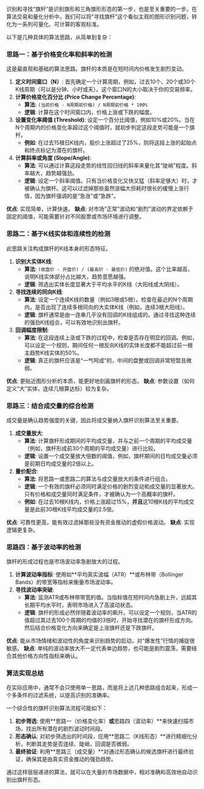 识别和寻找“旗杆”是识别旗形和三角旗形形态的第一步，也是至关重要的一步。在算法交易和量化分析中，我们可以将“寻找旗杆”这个看似主观的图形识别问题，转化为一系列可量化、可计算的客观标准。

以下是几种具体的算法思路，从简单到复杂：

### 思路一：基于价格变化率和斜率的检测

这是最直观和基础的算法思路。旗杆的本质是在短时间内价格发生剧烈变动。

1.  **定义时间窗口（N）**: 首先确定一个计算周期，例如，过去10个、20个或30个K线周期（可以是分钟、小时或天）。这个窗口N的大小取决于你的交易频率。
2.  **计算价格变化百分比 (Price Change Percentage)**:
    *   **算法**: `(当前价格 - N周期前价格) / N周期前价格 * 100%`
    *   **逻辑**: 计算在这个时间窗口内，价格上涨或下跌的幅度。
3.  **设置变化率阈值 (Threshold)**: 设定一个百分比阈值，例如10%或20%。当在N个周期内的价格变化率超过这个阈值时，就初步判定这段走势可能是一个旗杆。
    *   **例如**: 在过去15根日K线内，股价上涨超过了25%，则将这段上涨的起始点和终点标记为潜在的旗杆。
4.  **计算斜率或角度 (Slope/Angle)**:
    *   **算法**: 可以通过计算这段走势的线性回归线的斜率来量化其“陡峭”程度。斜率越大，趋势越强劲。
    *   **逻辑**: 设定一个斜率阈值。只有当价格变化又快又猛（斜率足够大）时，才被确认为旗杆。这可以过滤掉那些虽然涨幅大但耗时很长的缓慢上涨行情，因为旗杆强调的是“急涨”或“急跌”。

**优点**: 实现简单，计算快速。
**缺点**: 对市场“正常”波动和“剧烈”波动的界定依赖于固定的阈值，可能需要针对不同股票或市场环境进行调整。

### 思路二：基于K线实体和连续性的检测

此思路关注构成旗杆的K线本身的形态特征。

1.  **识别大实体K线**:
    *   **算法**: `(收盘价 - 开盘价) / (最高价 - 最低价)` 的绝对值。这个比率越高，说明K线实体部分占比越大，趋势意愿越强。
    *   **逻辑**: 筛选出实体长度显著大于平均水平的K线（大阳线或大阴线）。
2.  **寻找连续的同向K线**:
    *   **算法**: 设定一个连续K线的数量（例如3根或5根）。检查在最近的N个周期内，是否出现了连续多根同向的大实体K线（例如，连续3根大阳线）。
    *   **逻辑**: 旗杆通常是由一连串几乎没有回调的K线组成的。通过寻找这种连续的强劲K线组合，可以有效地识别出旗杆。
3.  **回调幅度限制**:
    *   **算法**: 在这段连续上涨或下跌的过程中，检查是否存在明显的回调。例如，可以设定一个规则，期间任何一根反向K线的实体长度都不能超过前一根主趋势K线实体的50%。
    *   **逻辑**: 真正的旗杆应该是“一气呵成”的，中间的盘整或回调非常短暂且微弱。

**优点**: 更贴近图形分析的本质，能更好地刻画旗杆的形态。
**缺点**: 参数设置（如何定义“大”实体，连续几根算达标）较为复杂。

### 思路三：结合成交量的综合检测

成交量是确认趋势强度的关键，因此将成交量纳入旗杆识别算法至关重要。

1.  **成交量放大**:
    *   **算法**: 计算旗杆形成期间的平均成交量，并与之前一个周期的平均成交量（例如，旗杆形成前30个周期的平均成交量）进行比较。
    *   **逻辑**: 设置一个成交量放大倍数的阈值，例如，旗杆期间的日均成交量必须是前期日均成交量的2倍以上。
2.  **量价配合**:
    *   **算法**: 将思路一或思路二的算法与成交量放大的条件进行组合。
    *   **逻辑**: 一个有效的旗杆必须同时满足价格的剧烈变动和成交量的显著放大。只有价格和成交量同时满足条件，才被确认为一个高概率的旗杆。
    *   **例如**: 在过去10根K线内，价格上涨超过15%，**并且**这10根K线的平均成交量是此前30根K线平均成交量的2.5倍。

**优点**: 可靠性更高，能有效过滤掉那些没有资金推动的虚假价格波动。
**缺点**: 实现逻辑更复杂。

### 思路四：基于波动率的检测

旗杆的形成过程也是市场波动率急剧放大的过程。

1.  **计算波动率指标**: 使用如**平均真实波幅（ATR）**或布林带（Bollinger Bands）的带宽等指标来衡量市场波动率。
2.  **寻找波动率突破**:
    *   **算法**: 监测ATR或布林带带宽的值。当指标值在短时间内急剧上升，远超其长期平均水平时，表明市场进入了高波动状态。
    *   **逻辑**: 旗杆的形成必然伴随着波动率的飙升。可以设定一个规则，当ATR的值超过其过去100个周期的均值的3倍时，开始寻找潜在的旗杆形成方向。然后结合价格变化方向来确定是上涨旗杆还是下跌旗杆。

**优点**: 能从市场情绪和波动性的角度来识别趋势的启动，对“爆发性”行情的捕捉很敏感。
**缺点**: 单纯的波动率放大不一定代表单边趋势，也可能是剧烈震荡，需要结合其他价格方向性指标来确认。

### **算法实现总结**

在实际应用中，通常不会只使用单一思路，而是将上述几种思路组合起来，形成一个多条件的过滤系统，以提高识别的准确率。

一个综合性的旗杆识别算法流程可能如下：

1.  **初步筛选**: 使用**思路一（价格变化率）**或**思路四（波动率）**来快速扫描市场，找出所有潜在的剧烈波动时间段。
2.  **形态确认**: 对初步筛选出的时间段，应用**思路二（K线形态）**进行精细化分析，判断其走势是否连续、陡峭，回调是否微弱。
3.  **最终验证**: 利用**思路三（成交量）**对通过形态确认的候选旗杆进行最终验证，确保其是由真实资金推动的强劲趋势。

通过这样层层递进的算法，就可以在大量的市场数据中，相对准确和高效地自动识别出旗杆形态。